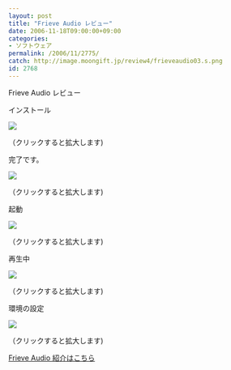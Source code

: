 ```yaml
---
layout: post
title: "Frieve Audio レビュー"
date: 2006-11-18T09:00:00+09:00
categories:
- ソフトウェア
permalink: /2006/11/2775/
catch: http://image.moongift.jp/review4/frieveaudio03.s.png
id: 2768
---
```

Frieve Audio レビュー  
<!--more-->

インストール

  

[![](http://image.moongift.jp/review4/frieveaudio01.s.png)](http://image.moongift.jp/review4/frieveaudio01.png)  
  
（クリックすると拡大します)

  

完了です。

  

[![](http://image.moongift.jp/review4/frieveaudio02.s.png)](http://image.moongift.jp/review4/frieveaudio02.png)  
  
（クリックすると拡大します)

  

起動

  

[![](http://image.moongift.jp/review4/frieveaudio03.s.png)](http://image.moongift.jp/review4/frieveaudio03.png)  
  
（クリックすると拡大します)

  

再生中

  

[![](http://image.moongift.jp/review4/frieveaudio04.s.png)](http://image.moongift.jp/review4/frieveaudio04.png)  
  
（クリックすると拡大します)

  

環境の設定

  

[![](http://image.moongift.jp/review4/frieveaudio05.s.png)](http://image.moongift.jp/review4/frieveaudio05.png)  
  
（クリックすると拡大します)

  

[Frieve Audio 紹介はこちら](http://fw.moongift.jp/intro/i-2774.html)


